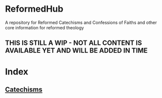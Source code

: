 # ReformedHub
A  repository for Reformed Catechisms and Confessions of Faiths and other core information for reformed theology

## THIS IS STILL A WIP - NOT ALL CONTENT IS AVAILABLE YET AND WILL BE ADDED IN TIME

# Index

## [Catechisms](/Catechisms/index.md)
